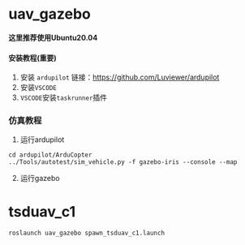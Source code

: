 # uav_gazebo

**这里推荐使用Ubuntu20.04** 

#### 安装教程(重要)
1. 安装 `ardupilot` 链接：https://github.com/Luviewer/ardupilot
2. 安装`VSCODE`
3. `VSCODE`安装`taskrunner`插件

### 仿真教程
1. 运行ardupilot

```
cd ardupilot/ArduCopter
../Tools/autotest/sim_vehicle.py -f gazebo-iris --console --map
```
2. 运行gazebo

# tsduav_c1
```roslaunch uav_gazebo spawn_tsduav_c1.launch```


